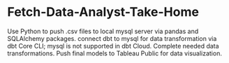 # Fetch-Data-Analyst-Take-Home

Use Python to push .csv files to local mysql server via pandas and SQLAlchemy packages.
connect dbt to mysql for data transformation via dbt Core CLI; mysql is not supported in dbt Cloud.
Complete needed data transformations.
Push final models to Tableau Public for data visualization.